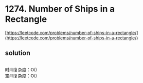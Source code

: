 # 1274. Number of Ships in a Rectangle
[https://leetcode.com/problems/number-of-ships-in-a-rectangle/](https://leetcode.com/problems/number-of-ships-in-a-rectangle/)


## solution

```python

```
时间复杂度：O() <br>
空间复杂度：O()
